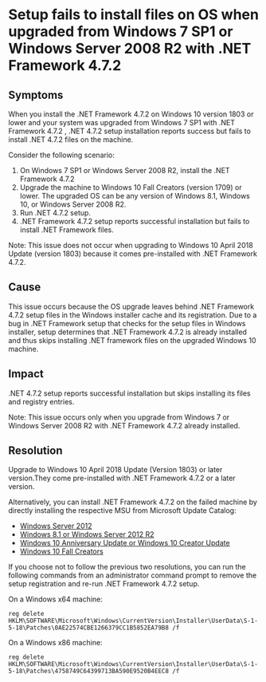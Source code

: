# Setup fails to install files on OS when upgraded from Windows 7 SP1 or Windows Server 2008 R2 with .NET Framework 4.7.2

## Symptoms
When you install the .NET Framework 4.7.2 on Windows 10 version 1803 or lower and your system was upgraded from Windows 7 SP1 with .NET Framework 4.7.2 , .NET 4.7.2 setup installation reports success but fails to install .NET 4.7.2 files on the machine.

Consider the following scenario:
  1. On Windows 7 SP1 or Windows Server 2008 R2, install the .NET Framework 4.7.2
  2. Upgrade the machine to Windows 10 Fall Creators (version 1709) or lower. The upgraded OS can be any version of Windows 8.1, Windows 10, or Windows Server 2008 R2.
  3. Run .NET 4.7.2 setup.
  4. .NET Framework 4.7.2 setup reports successful installation but fails to install .NET Framework files.

Note: This issue does not occur when upgrading to Windows 10 April 2018 Update (version 1803) because it comes pre-installed with .NET Framework 4.7.2.

## Cause
This issue occurs because the OS upgrade leaves behind .NET Framework 4.7.2 setup files in the Windows installer cache and its registration. Due to a bug in .NET Framework setup that checks for the setup files in Windows installer, setup determines that .NET Framework 4.7.2 is already installed and thus skips installing .NET framework files on the upgraded Windows 10 machine.

## Impact
.NET 4.7.2 setup reports successful installation but skips installing its files and registry entries.

Note: This issue occurs only when you upgrade from Windows 7 or Windows Server 2008 R2 with .NET Framework 4.7.2 already installed.

## Resolution
Upgrade to Windows 10 April 2018 Update (Version 1803) or later version.They come pre-installed with .NET Framework 4.7.2 or a later version.

Alternatively, you can install .NET Framework 4.7.2 on the failed machine by directly installing the respective MSU from Microsoft Update Catalog:
* [Windows Server 2012](https://www.catalog.update.microsoft.com/Search.aspx?q=4054542)
* [Windows 8.1 or Windows Server 2012 R2](https://www.catalog.update.microsoft.com/Search.aspx?q=4054566)
* [Windows 10 Anniversary Update or Windows 10 Creator Update](https://www.catalog.update.microsoft.com/Search.aspx?q=4054590)
* [Windows 10 Fall Creators ](https://www.catalog.update.microsoft.com/Search.aspx?q=4073120)

If you choose not to follow the previous two resolutions, you can run the following commands from an administrator command prompt to remove the setup registration and re-run .NET Framework 4.7.2 setup.

On a Windows x64 machine:
```
reg delete HKLM\SOFTWARE\Microsoft\Windows\CurrentVersion\Installer\UserData\S-1-5-18\Patches\0AE22574CBE1266379CC1B5852EA79B8 /f
```

On a Windows x86 machine:
```
reg delete HKLM\SOFTWARE\Microsoft\Windows\CurrentVersion\Installer\UserData\S-1-5-18\Patches\4758749C64399713BA590E9520B4EEC8 /f
```
